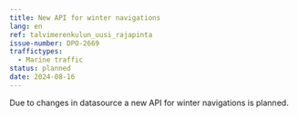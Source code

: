 ```yaml
---
title: New API for winter navigations
lang: en
ref: talvimerenkulun_uusi_rajapinta
issue-number: DPO-2669
traffictypes:
  - Marine traffic
status: planned
date: 2024-08-16
---
```


Due to changes in datasource a new API for winter navigations is planned.
